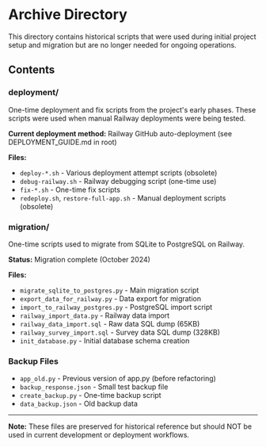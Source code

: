 # Archive Directory

This directory contains historical scripts that were used during initial project setup and migration but are no longer needed for ongoing operations.

## Contents

### deployment/
One-time deployment and fix scripts from the project's early phases. These scripts were used when manual Railway deployments were being tested.

**Current deployment method:** Railway GitHub auto-deployment (see DEPLOYMENT_GUIDE.md in root)

**Files:**
- `deploy-*.sh` - Various deployment attempt scripts (obsolete)
- `debug-railway.sh` - Railway debugging script (one-time use)
- `fix-*.sh` - One-time fix scripts
- `redeploy.sh`, `restore-full-app.sh` - Manual deployment scripts (obsolete)

### migration/
One-time scripts used to migrate from SQLite to PostgreSQL on Railway.

**Status:** Migration complete (October 2024)

**Files:**
- `migrate_sqlite_to_postgres.py` - Main migration script
- `export_data_for_railway.py` - Data export for migration
- `import_to_railway_postgres.py` - PostgreSQL import script
- `railway_import_data.py` - Railway data import
- `railway_data_import.sql` - Raw data SQL dump (65KB)
- `railway_survey_import.sql` - Survey data SQL dump (328KB)
- `init_database.py` - Initial database schema creation

### Backup Files
- `app_old.py` - Previous version of app.py (before refactoring)
- `backup_response.json` - Small test backup file
- `create_backup.py` - One-time backup script
- `data_backup.json` - Old backup data

---

**Note:** These files are preserved for historical reference but should NOT be used in current development or deployment workflows.
